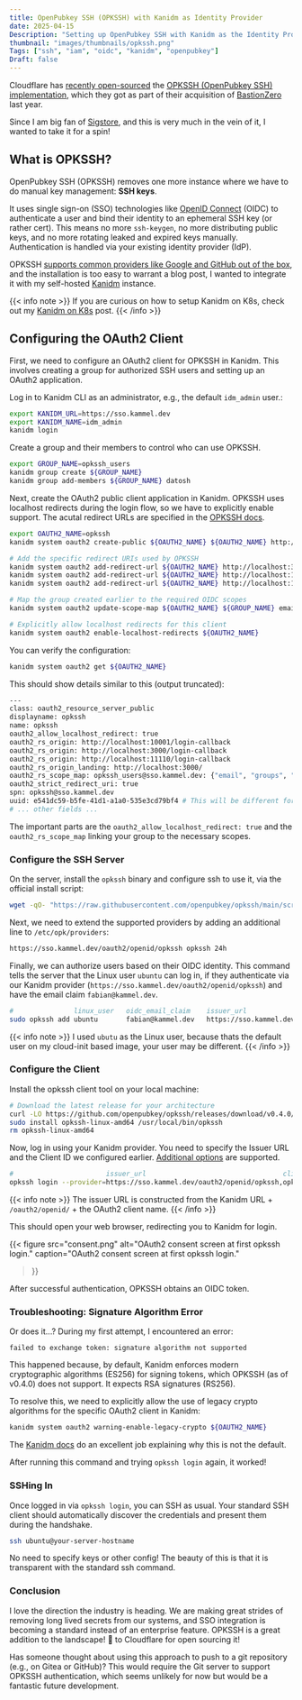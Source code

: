 ```yaml
---
title: OpenPubkey SSH (OPKSSH) with Kanidm as Identity Provider
date: 2025-04-15
Description: "Setting up OpenPubkey SSH with Kanidm as the Identity Provider."
thumbnail: "images/thumbnails/opkssh.png"
Tags: ["ssh", "iam", "oidc", "kanidm", "openpubkey"]
Draft: false
---
```


Cloudflare has
[recently open-sourced](https://blog.cloudflare.com/open-sourcing-openpubkey-ssh-opkssh-integrating-single-sign-on-with-ssh/)
the
[OPKSSH (OpenPubkey SSH) implementation](https://github.com/openpubkey/opkssh),
which they got as part of their acquisition of
[BastionZero](https://blog.cloudflare.com/cloudflare-acquires-bastionzero/)
last year.

Since I am big fan of
[Sigstore](https://sigstore.dev/),
and this is very much in the vein of it, I wanted to take it for a spin!

## What is OPKSSH?

OpenPubkey SSH (OPKSSH)
removes one more instance where we have to do manual key management: **SSH keys**.

It uses single sign-on (SSO) technologies like
[OpenID Connect](https://openid.net/connect/) (OIDC) to authenticate a user and
bind their identity to an ephemeral SSH key (or rather cert). This means no more `ssh-keygen`,
no more distributing public keys, and no more rotating leaked and expired keys manually.
Authentication is handled via your existing identity provider (IdP).

OPKSSH
[supports common providers like Google and GitHub out of the box](https://github.com/openpubkey/opkssh?tab=readme-ov-file#getting-started),
and the installation is too easy to warrant a blog post,
I wanted to integrate it with my self-hosted [Kanidm](https://kanidm.dev/) instance.

{{< info note >}}
If you are curious on how to setup Kanidm on K8s, check out my
[Kanidm on K8s](../k8s_home_lab_2025_06/) post.
{{< /info >}}

## Configuring the OAuth2 Client

First, we need to configure an OAuth2 client for OPKSSH in Kanidm.
This involves creating a group for authorized SSH users and setting up an OAuth2 application.

Log in to Kanidm CLI as an administrator, e.g., the default `idm_admin` user.:

```sh
export KANIDM_URL=https://sso.kammel.dev
export KANIDM_NAME=idm_admin
kanidm login
```

Create a group and their members to control who can use OPKSSH.

```sh
export GROUP_NAME=opkssh_users
kanidm group create ${GROUP_NAME}
kanidm group add-members ${GROUP_NAME} datosh
```

Next, create the OAuth2 public client application in Kanidm.
OPKSSH uses localhost redirects during the login flow, so we have to explicitly enable support.
The acutal redirect URLs are specified in the
[OPKSSH docs](https://github.com/openpubkey/opkssh?tab=readme-ov-file#redirect-uris).

```sh
export OAUTH2_NAME=opkssh
kanidm system oauth2 create-public ${OAUTH2_NAME} ${OAUTH2_NAME} http://localhost:3000

# Add the specific redirect URIs used by OPKSSH
kanidm system oauth2 add-redirect-url ${OAUTH2_NAME} http://localhost:3000/login-callback
kanidm system oauth2 add-redirect-url ${OAUTH2_NAME} http://localhost:10001/login-callback
kanidm system oauth2 add-redirect-url ${OAUTH2_NAME} http://localhost:11110/login-callback

# Map the group created earlier to the required OIDC scopes
kanidm system oauth2 update-scope-map ${OAUTH2_NAME} ${GROUP_NAME} email openid profile groups

# Explicitly allow localhost redirects for this client
kanidm system oauth2 enable-localhost-redirects ${OAUTH2_NAME}
```

You can verify the configuration:

```sh
kanidm system oauth2 get ${OAUTH2_NAME}
```

This should show details similar to this (output truncated):

```sh
---
class: oauth2_resource_server_public
displayname: opkssh
name: opkssh
oauth2_allow_localhost_redirect: true
oauth2_rs_origin: http://localhost:10001/login-callback
oauth2_rs_origin: http://localhost:3000/login-callback
oauth2_rs_origin: http://localhost:11110/login-callback
oauth2_rs_origin_landing: http://localhost:3000/
oauth2_rs_scope_map: opkssh_users@sso.kammel.dev: {"email", "groups", "openid", "profile"}
oauth2_strict_redirect_uri: true
spn: opkssh@sso.kammel.dev
uuid: e541dc59-b5fe-41d1-a1a0-535e3cd79bf4 # This will be different for you
# ... other fields ...
```

The important parts are the `oauth2_allow_localhost_redirect: true` and the
`oauth2_rs_scope_map` linking your group to the necessary scopes.

### Configure the SSH Server

On the server, install the `opkssh` binary and configure ssh to use it, via the official install
script:

```sh
wget -qO- "https://raw.githubusercontent.com/openpubkey/opkssh/main/scripts/install-linux.sh" | sudo bash
```

Next, we need to extend the supported providers by adding an additional line to
`/etc/opk/providers`:

```sh
https://sso.kammel.dev/oauth2/openid/opkssh opkssh 24h
```

Finally, we can authorize users based on their OIDC identity.
This command tells the server that the Linux user `ubuntu` can log in,
if they authenticate via our Kanidm provider
(`https://sso.kammel.dev/oauth2/openid/opkssh`)
and have the email claim `fabian@kammel.dev`.

```sh
#               linux_user   oidc_email_claim    issuer_url
sudo opkssh add ubuntu       fabian@kammel.dev   https://sso.kammel.dev/oauth2/openid/opkssh
```

{{< info note >}}
I used `ubutu` as the Linux user, because thats the default user on my
cloud-init based image, your user may be different.
{{< /info >}}

### Configure the Client

Install the opkssh client tool on your local machine:

```sh
# Download the latest release for your architecture
curl -LO https://github.com/openpubkey/opkssh/releases/download/v0.4.0/opkssh-linux-amd64
sudo install opkssh-linux-amd64 /usr/local/bin/opkssh
rm opkssh-linux-amd64
```

Now, log in using your Kanidm provider. You need to specify the Issuer URL and
the Client ID we configured earlier.
[Additional options](https://github.com/openpubkey/opkssh?tab=readme-ov-file#custom-openid-providers-authentik-authelia-keycloak-zitadel)
are supported.

```sh
#                       issuer_url                                  client_id
opkssh login --provider=https://sso.kammel.dev/oauth2/openid/opkssh,opkssh
```

{{< info note >}}
The issuer URL is constructed from the Kanidm URL + `/oauth2/openid/` + the
OAuth2 client name.
{{< /info >}}

This should open your web browser, redirecting you to Kanidm for login.

{{< figure
    src="consent.png"
    alt="OAuth2 consent screen at first opkssh login."
    caption="OAuth2 consent screen at first opkssh login."
>}}

After successful authentication, OPKSSH obtains an OIDC token.

### Troubleshooting: Signature Algorithm Error

Or does it...? During my first attempt, I encountered an error:

```
failed to exchange token: signature algorithm not supported
```

This happened because, by default, Kanidm enforces modern cryptographic algorithms
(ES256) for signing tokens, which OPKSSH (as of v0.4.0) does not support.
It expects RSA signatures (RS256).

To resolve this, we need to explicitly allow the use of legacy crypto algorithms
for the specific OAuth2 client in Kanidm:

```sh
kanidm system oauth2 warning-enable-legacy-crypto ${OAUTH2_NAME}
```

The [Kanidm docs](https://kanidm.github.io/kanidm/master/frequently_asked_questions.html#why-is-rsa-considered-legacy)
do an excellent job explaining why this is not the default.

After running this command and trying `opkssh login` again, it worked!

### SSHing In

Once logged in via `opkssh login`, you can SSH as usual.
Your standard SSH client should automatically discover the credentials and
present them during the handshake.

```sh
ssh ubuntu@your-server-hostname
```

No need to specify keys or other config! The beauty of this is that it is
transparent with the standard ssh command.

### Conclusion

I love the direction the industry is heading. We are making great strides of
removing long lived secrets from our systems, and SSO integration is becoming a
standard instead of an enterprise feature. OPKSSH is a great addition to the
landscape! 🙏 to Cloudflare for open sourcing it!

Has someone thought about using this approach to push to a git repository
(e.g., on Gitea or GitHub)? This would require the Git server to support
OPKSSH authentication, which seems unlikely for now but would be a fantastic
future development.
